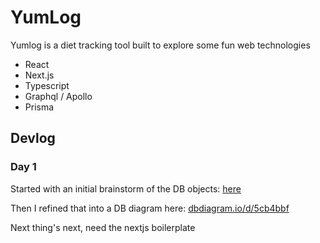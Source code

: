 # YumLog

Yumlog is a diet tracking tool built to explore some fun web technologies
- React
- Next.js
- Typescript
- Graphql / Apollo
- Prisma

## Devlog
### Day 1
Started with an initial brainstorm of the DB objects: [ here ]( ./docs/dbbrainstorm.db )

Then I refined that into a DB diagram here: [ dbdiagram.io/d/5cb4bbf ]( https://dbdiagram.io/d/5cb4bbfff7c5bb70c72fa383 )

Next thing's next, need the nextjs boilerplate


